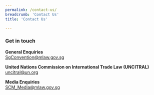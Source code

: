 ```yaml
---
permalink: /contact-us/
breadcrumb: 'Contact Us'
title: 'Contact Us'

---
```



### **Get in touch** ###

**General Enquiries**
<br><a href="mailto:SgConvention@mlaw.gov.sg">SgConvention@mlaw.gov.sg</a>

**United Nations Commission on International Trade Law (UNCITRAL)**
<br><a href="mailto:uncitral@un.org">uncitral@un.org</a>

**Media Enquiries**
<br><a href="mailto:SCM_Media@mlaw.gov.sg">SCM_Media@mlaw.gov.sg</a>
